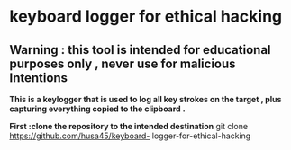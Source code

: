 # keyboard logger for ethical hacking

## Warning : this tool is intended for educational purposes only , never use for malicious Intentions

**This is a keylogger that is used to log all key strokes on the target , plus capturing everything  copied to the clipboard .**

**First :clone the repository to the intended destination**
      git clone https://github.com/husa45/keyboard- logger-for-ethical-hacking 
      
